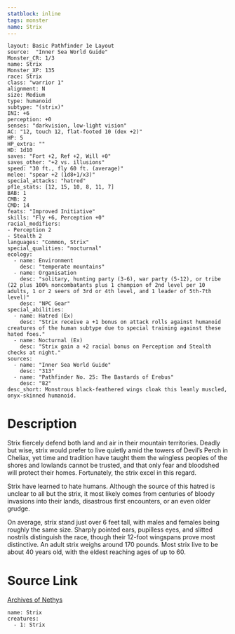 ```yaml
---
statblock: inline
tags: monster
name: Strix
---
```

```statblock
layout: Basic Pathfinder 1e Layout
source:  "Inner Sea World Guide"
Monster_CR: 1/3
name: Strix
Monster_XP: 135
race: Strix
class: "warrior 1"
alignment: N
size: Medium
type: humanoid
subtype: "(strix)"
INI: +6
perception: +0
senses: "darkvision, low-light vision"
AC: "12, touch 12, flat-footed 10 (dex +2)"
HP: 5
HP_extra: ""
HD: 1d10
saves: "Fort +2, Ref +2, Will +0"
saves_other: "+2 vs. illusions"
speed: "30 ft., fly 60 ft. (average)"
melee: "spear +2 (1d8+1/x3)"
special_attacks: "hatred"
pf1e_stats: [12, 15, 10, 8, 11, 7]
BAB: 1
CMB: 2
CMD: 14
feats: "Improved Initiative"
skills: "Fly +6, Perception +0"
racial_modifiers:
- Perception 2
- Stealth 2
languages: "Common, Strix"
special_qualities: "nocturnal"
ecology:
  - name: Environment
    desc: "temperate mountains"
  - name: Organisation
    desc: "solitary, hunting party (3-6), war party (5-12), or tribe (22 plus 100% noncombatants plus 1 champion of 2nd level per 10 adults, 1 or 2 seers of 3rd or 4th level, and 1 leader of 5th-7th level)"
    desc: "NPC Gear"
special_abilities:
  - name: Hatred (Ex)
    desc: "Strix receive a +1 bonus on attack rolls against humanoid creatures of the human subtype due to special training against these hated foes."
  - name: Nocturnal (Ex)
    desc: "Strix gain a +2 racial bonus on Perception and Stealth checks at night."
sources:
  - name: "Inner Sea World Guide"
    desc: "313"
  - name: "Pathfinder No. 25: The Bastards of Erebus"
    desc: "82"
desc_short: Monstrous black-feathered wings cloak this leanly muscled, onyx-skinned humanoid.
```
# Description
Strix fiercely defend both land and air in their mountain territories. Deadly but wise, strix would prefer to live quietly amid the towers of Devil’s Perch in Cheliax, yet time and tradition have taught them the wingless peoples of the shores and lowlands cannot be trusted, and that only fear and bloodshed will protect their homes. Fortunately, the strix excel in this regard.

Strix have learned to hate humans. Although the source of this hatred is unclear to all but the strix, it most likely comes from centuries of bloody invasions into their lands, disastrous first encounters, or an even older grudge.

On average, strix stand just over 6 feet tall, with males and females being roughly the same size. Sharply pointed ears, pupilless eyes, and slitted nostrils distinguish the race, though their 12-foot wingspans prove most distinctive. An adult strix weighs around 170 pounds. Most strix live to be about 40 years old, with the eldest reaching ages of up to 60.
# Source Link
[Archives of Nethys](https://aonprd.com/MonsterDisplay.aspx?ItemName=Strix)
```encounter-table
name: Strix
creatures:
  - 1: Strix
```
